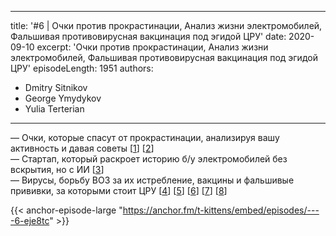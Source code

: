
---
title: '#6 | Очки против прокрастинации, Анализ жизни электромобилей, Фальшивая противовирусная вакцинация под эгидой ЦРУ'
date: 2020-09-10
excerpt: 'Очки против прокрастинации, Анализ жизни электромобилей, Фальшивая противовирусная вакцинация под эгидой ЦРУ'
episodeLength: 1951
authors:
  - Dmitry Sitnikov
  - George Ymydykov
  - Yulia Terterian
---

— Очки, которые спасут от прокрастинации, анализируя вашу активность и давая советы [[1](https://auctify.ca/)] [[2](https://www.theverge.com/2020/9/1/21404004/anti-procrastination-smart-glasses-productivity-boosting-auctify-specs-indiegogo)]<br/>
— Стартап, который раскроет историю б/у электромобилей без вскрытия, но с ИИ [[3](https://www.geekwire.com/2020/new-startup-recurrent-brings-transparency-ev-batteries-reducing-risk-used-car-shopping/)]<br/>
— Вирусы, борьбу ВОЗ за их истребление, вакцины и фальшивые прививки, за которыми стоит ЦРУ [[4](https://twitter.com/WHO/status/1298285269691531267)] [[5](https://ourworldindata.org/polio)] [[6](https://www.ncbi.nlm.nih.gov/pmc/articles/PMC3782271/)] [[7](https://www.theguardian.com/world/2011/jul/11/cia-fake-vaccinations-osama-bin-ladens-dna)] [[8](https://www.statnews.com/2020/09/08/astrazeneca-covid-19-vaccine-study-put-on-hold-due-to-suspected-adverse-reaction-in-participant-in-the-u-k/)]

{{< anchor-episode-large "https://anchor.fm/t-kittens/embed/episodes/----6-eje8tc" >}}
